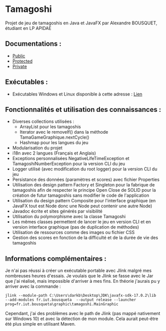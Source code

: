 # Tamagoshi
Projet de jeu de tamagoshis en Java et JavaFX par Alexandre BOUSQUET, étudiant en LP APIDAE

## Documentations :
- [Public](https://webinfo.iutmontp.univ-montp2.fr/~bousqueta/)
- [Protected]()
- [Private]()

## Exécutables :
- Exécutables Windows et Linux disponible à cette adresse : [Lien](https://drive.google.com/drive/folders/1cwEwwberTpGBEMmCzUfcOwWwcdDTiJWO?usp=sharing)

## Fonctionnalités et utilisation des connaissances :
- Diverses collections utilisées :
  - ArrayList pour les tamagoshis
  - Iterator avec le removeIf() dans la méthode TamaGameGraphique.nextCycle()
  - Hashmap pour les langues du jeu
- Modularisation du projet
- i18n avec 2 langues (Français et Anglais)
- Exceptions personnalisées NegativeLifeTimeException et TamagoshiNumberException pour la version CLI du jeu
- Logger utilisé (avec modification du root logger) pour la version CLI du jeu
- Persistance des données (paramètres et scores) avec fichier Properties
- Utilisation des design pattern Factory et Singleton pour la fabrique de tamagoshis afin de respecter le principe 
Open Close de SOLID pour la création de futur tamagoshis sans modifier le code de l'application
- Utilisation du design pattern Composite pour l'interface graphique (en JavaFX tout est Node donc une Node peut contenir une autre Node)
- Javadoc écrite et sites générés par visibilité
- Utilisation du polymorphisme avec la classe Tamagoshi
- Les mêmes classes permettent de lancer le jeu en version CLI et en version interface graphique (pas de duplication de méthodes)
- Utilisation de ressources comme des images ou fichier CSS
- Gestion des scores en fonction de la difficulté et de la durée de vie des tamagoshis

## Informations complémentaires : 
Je n'ai pas réussi à créer un exécutable portable avec Jlink malgré mes nombreuses heures d'essais. Je voulais que le Jlink se fasse avec le Jar que j'ai réalisé, mais impossible d'arriver à mes fins.
En théorie j'aurais pu y arriver avec la commande :
```shell
jlink --module-path C:\Users\darkb\Desktop\JDK\javafx-sdk-17.0.2\lib  --add-modules fr.iut.bousqueta  --output release --launcher prog=fr.iut.bousqueta\graphic\tamagoshi.MainGraphic
```
Cependant, j'ai des problèmes avec le path de Jlink (pas mappé nativement sur Windows 10) et avec la détection de mon module. Cela aurait peut-être été plus simple en utilisant Maven.